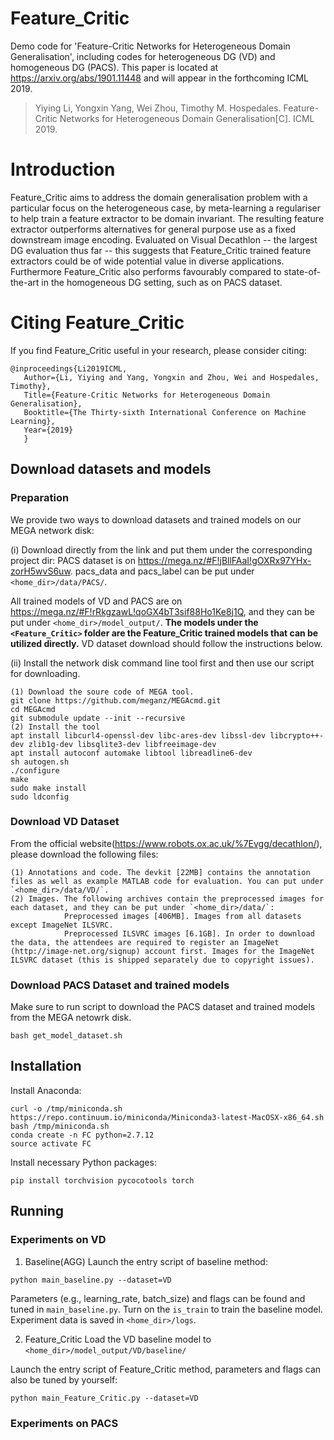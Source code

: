 # Feature_Critic
Demo code for 'Feature-Critic Networks for Heterogeneous Domain Generalisation', including codes for heterogeneous DG (VD) and homogeneous DG (PACS).
This paper is located at https://arxiv.org/abs/1901.11448 and will appear in the forthcoming ICML 2019.

>  Yiying Li, Yongxin Yang, Wei Zhou, Timothy M. Hospedales. Feature-Critic Networks for Heterogeneous Domain Generalisation[C]. ICML 2019.

# Introduction
Feature_Critic aims to address the domain generalisation problem with a particular focus on the heterogeneous case, by meta-learning a regulariser to help train a feature extractor to be domain invariant. The resulting feature extractor outperforms alternatives for general purpose use as a fixed downstream image encoding. Evaluated on Visual Decathlon -- the largest DG evaluation thus far -- this suggests that Feature_Critic trained feature extractors could be of wide potential value in diverse applications. Furthermore Feature_Critic also performs favourably compared to state-of-the-art in the homogeneous DG setting, such as on PACS dataset.

# Citing Feature_Critic
If you find Feature_Critic useful in your research, please consider citing:
 ```
 @inproceedings{Li2019ICML,
    Author={Li, Yiying and Yang, Yongxin and Zhou, Wei and Hospedales, Timothy},
    Title={Feature-Critic Networks for Heterogeneous Domain Generalisation},
    Booktitle={The Thirty-sixth International Conference on Machine Learning},
    Year={2019}
    }
 ```
 
 ## Download datasets and models
 
 ### Preparation
We provide two ways to download datasets and trained models on our MEGA network disk:

(i) Download directly from the link and put them under the corresponding project dir:
PACS dataset is on  https://mega.nz/#F!jBllFAaI!gOXRx97YHx-zorH5wvS6uw. pacs_data and pacs_label can be put under ```<home_dir>/data/PACS/```.

All trained models of VD and PACS are on  https://mega.nz/#F!rRkgzawL!qoGX4bT3sif88Ho1Ke8j1Q, and they can be put under `<home_dir>/model_output/`. **The models under the ```<Feature_Critic>``` folder are the Feature_Critic trained models that can be utilized directly.**
VD dataset download should follow the instructions below.

(ii) Install the network disk command line tool first and then use our script for downloading.
```
(1) Download the soure code of MEGA tool.
git clone https://github.com/meganz/MEGAcmd.git
cd MEGAcmd
git submodule update --init --recursive
(2) Install the tool
apt install libcurl4-openssl-dev libc-ares-dev libssl-dev libcrypto++-dev zlib1g-dev libsqlite3-dev libfreeimage-dev
apt install autoconf automake libtool libreadline6-dev
sh autogen.sh
./configure
make
sudo make install
sudo ldconfig
```

### Download VD Dataset
From the official website(https://www.robots.ox.ac.uk/%7Evgg/decathlon/), please download the following files:
```
(1) Annotations and code. The devkit [22MB] contains the annotation files as well as example MATLAB code for evaluation. You can put under `<home_dir>/data/VD/`.
(2) Images. The following archives contain the preprocessed images for each dataset, and they can be put under `<home_dir>/data/`:
            Preprocessed images [406MB]. Images from all datasets except ImageNet ILSVRC.
            Preprocessed ILSVRC images [6.1GB]. In order to download the data, the attendees are required to register an ImageNet (http://image-net.org/signup) account first. Images for the ImageNet ILSVRC dataset (this is shipped separately due to copyright issues).
```

### Download PACS Dataset and trained models
Make sure to run script to download the PACS dataset and trained models from the MEGA netowrk disk.
 ```
 bash get_model_dataset.sh
 ```

## Installation

Install Anaconda:
```
curl -o /tmp/miniconda.sh https://repo.continuum.io/miniconda/Miniconda3-latest-MacOSX-x86_64.sh
bash /tmp/miniconda.sh
conda create -n FC python=2.7.12
source activate FC
```
Install necessary Python packages:
```
pip install torchvision pycocotools torch
```

## Running

### Experiments on VD
1. Baseline(AGG)
Launch the entry script of baseline method:
```
python main_baseline.py --dataset=VD
```
Parameters (e.g., learning_rate, batch_size) and flags can be found and tuned in `main_baseline.py`. Turn on the `is_train` to train the baseline model.
Experiment data is saved in `<home_dir>/logs`.

2. Feature_Critic
Load the VD baseline model to `<home_dir>/model_output/VD/baseline/`

Launch the entry script of Feature_Critic method, parameters and flags can also be tuned by yourself:
```
python main_Feature_Critic.py --dataset=VD
```

### Experiments on PACS


